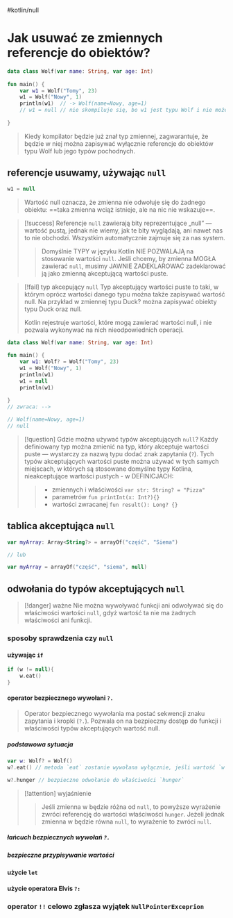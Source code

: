 #kotlin/null


# Jak usuwać ze zmiennych referencje do obiektów?


```kotlin
data class Wolf(var name: String, var age: Int)  
  
fun main() {  
    var w1 = Wolf("Tomy", 23)  
    w1 = Wolf("Nowy", 1)  
    println(w1)  // -> Wolf(name=Nowy, age=1)
    // w1 = null // nie skompiluje się, bo w1 jest typu Wolf i nie może mieć wartości null
  
}
```
> Kiedy kompilator będzie już znał typ zmiennej, zagwarantuje, że będzie w niej można zapisywać wyłącznie referencje do obiektów typu Wolf lub jego typów pochodnych.


## referencje usuwamy, używając `null`
```kotlin
w1 = null
```
> Wartość null oznacza, że zmienna nie odwołuje się do żadnego obiektu: ==taka zmienna wciąż istnieje, ale na nic nie wskazuje==.

>[!success] Referencje `null`
> zawierają bity reprezentujące „null” — wartość pustą, jednak nie wiemy, jak te bity wyglądają, ani nawet nas to nie obchodzi. Wszystkim automatycznie zajmuje się za nas system.
> 
> > Domyślnie TYPY w języku Kotlin NIE POZWALAJĄ na stosowanie wartości `null`.
> > Jeśli chcemy, by zmienna MOGŁA zawierać `null`, musimy JAWNIE ZADEKLAROWAĆ zadeklarować ją jako zmienną akceptującą wartości puste.

>[!fail] typ akcepujący `null`
>Typ akceptujący wartości puste to taki, w którym oprócz wartości danego typu można także zapisywać wartość null. Na przykład w zmiennej typu Duck? można zapisywać obiekty typu Duck oraz null.
>
>Kotlin rejestruje wartości, które mogą zawierać wartości null, i nie pozwala wykonywać na nich nieodpowiednich operacji.

```kotlin
data class Wolf(var name: String, var age: Int)  
  
fun main() {  
    var w1: Wolf? = Wolf("Tomy", 23)  
    w1 = Wolf("Nowy", 1)  
    println(w1)  
    w1 = null  
    println(w1)  
  
}
// zwraca: -->

// Wolf(name=Nowy, age=1)
// null
```


>[!question] Gdzie można używać typów akceptujących `null`?
>Każdy definiowany typ można zmienić na typ, który akceptuje wartości puste — wystarczy za nazwą typu dodać znak zapytania (`?`). Tych typów akceptujących wartości puste można używać w tych samych miejscach, w których są stosowane domyślne typy Kotlina, nieakceptujące wartości pustych - w DEFINICJACH:
>> -  zmiennych i właściwości  `var str: String? = "Pizza"`
>> - parametrów `fun printInt(x: Int?){}`
>> - wartości zwracanej `fun result(): Long? {}` 


## tablica akceptująca `null`
```kotlin
var myArray: Array<String?> = arrayOf("część", "Siema")

// lub 

var myArray = arrayOf("część", "siema", null)
```


## odwołania do typów akceptujących `null`


>[!danger] ważne
>Nie można wywoływać funkcji ani odwoływać się do właściwości wartości `null`, gdyż wartość ta nie ma żadnych właściwości ani funkcji.

### sposoby sprawdzenia czy `null`

#### używając `if`
```kotlin
if (w != null){
	w.eat()
}
```

#### operator bezpiecznego wywołani `?.`
> Operator bezpiecznego wywołania ma postać sekwencji znaku zapytania i kropki (`?.`). Pozwala on na bezpieczny dostęp do funkcji i właściwości typów akceptujących wartość null.

##### podstawowa sytuacja
```kotlin
var w: Wolf? = Wolf()
w?.eat() // metoda `eat` zostanie wywołana wyłącznie, jeśli wartość `w` nędzie różna od `null`

w?.hunger // bezpieczne odwołanie do właściwości `hunger`
```

>[!attention] wyjaśnienie
>>Jeśli zmienna w będzie różna od `null`, to powyższe wyrażenie zwróci referencję do wartości właściwości `hunger`.
>> Jeżeli jednak zmienna w będzie równa `null`, to wyrażenie to zwróci `null`.

##### łańcuch bezpiecznych wywołań `?.`


##### bezpieczne przypisywanie wartości



#### użycie `let`



#### użycie operatora Elvis `?:`



### operator `!!` celowo zgłasza wyjątek `NullPointerExceprion`








